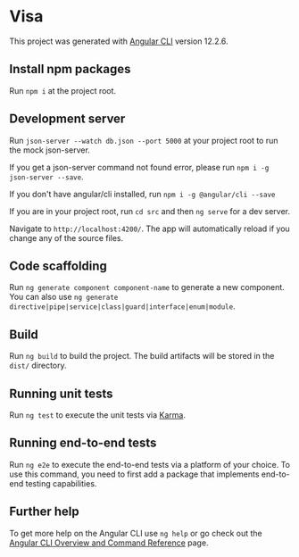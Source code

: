 # Visa

This project was generated with [Angular CLI](https://github.com/angular/angular-cli) version 12.2.6.

## Install npm packages
Run `npm i` at the project root.

## Development server
Run `json-server --watch db.json --port 5000` at your project root to run the mock json-server.

If you get a json-server command not found error, please run `npm i -g json-server --save`.

If you don't have angular/cli installed, run `npm i -g @angular/cli --save`

If you are in your project root, run `cd src` and then `ng serve` for a dev server. 

Navigate to `http://localhost:4200/`. The app will automatically reload if you change any of the source files.

## Code scaffolding

Run `ng generate component component-name` to generate a new component. You can also use `ng generate directive|pipe|service|class|guard|interface|enum|module`.

## Build

Run `ng build` to build the project. The build artifacts will be stored in the `dist/` directory.

## Running unit tests

Run `ng test` to execute the unit tests via [Karma](https://karma-runner.github.io).

## Running end-to-end tests

Run `ng e2e` to execute the end-to-end tests via a platform of your choice. To use this command, you need to first add a package that implements end-to-end testing capabilities.

## Further help

To get more help on the Angular CLI use `ng help` or go check out the [Angular CLI Overview and Command Reference](https://angular.io/cli) page.
